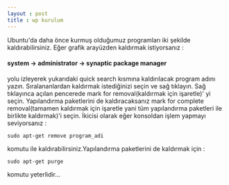 ```yaml
---
layout : post
title : wp kurulum
---
```


Ubuntu'da daha önce kurmuş olduğumuz programları  iki şekilde kaldırabilirsiniz.
Eğer grafik arayüzden kaldırmak istiyorsanız :

#### system -> administrator -> synaptic package manager

yolu izleyerek yukarıdaki quick search kısmına kaldırılacak program adını yazın.
Sıralananlardan kaldırmak istediğinizi seçin ve sağ tıklayın. Sağ tıklayınca
açılan pencerede mark for removal(kaldırmak için işaretle)' yi
seçin. Yapılandırma
paketlerini de  kaldıracaksanız mark for complete removal(tamamen kaldırmak için
işaretle yani tüm yapılandırma paketleri ile birlikte kaldırmak)'i seçin.
İkicisi olarak eğer konsoldan işlem yapmayı seviyorsanız :

	sudo apt-get remove program_adi

komutu ile kaldırabilirsiniz.Yapılandırma paketlerini de kaldırmak için :

	sudo apt-get purge

komutu yeterlidir...

